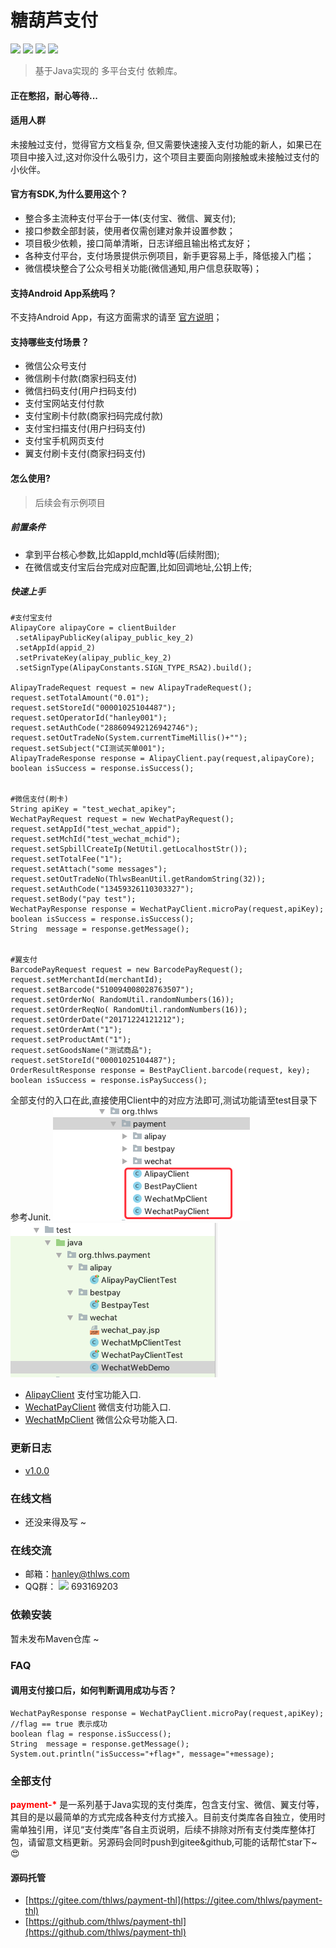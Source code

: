 糖葫芦支付
============
[![](https://img.shields.io/badge/release-v1.0.4-green.svg)](https://github.com/thlws/payment-wechat)   [![](https://img.shields.io/badge/license-Apache--2-yellowgreen.svg)](https://www.apache.org/licenses/LICENSE-2.0.html) [![](https://img.shields.io/badge/maven%20central-v1.0.4-blue.svg)](https://search.maven.org/artifact/org.thlws/payment-wechat/1.0.4/jar) 
[![](https://img.shields.io/badge/jdk-1.7%2B-red.svg)](https://www.oracle.com/technetwork/java/javase/downloads/index.html)
> 基于Java实现的 多平台支付 依赖库。


#### 正在憋招，耐心等待...

#### 适用人群
未接触过支付，觉得官方文档复杂, 但又需要快速接入支付功能的新人，如果已在项目中接入过,这对你没什么吸引力，这个项目主要面向刚接触或未接触过支付的小伙伴。

#### 官方有SDK,为什么要用这个？
- 整合多主流种支付平台于一体(支付宝、微信、翼支付);
- 接口参数全部封装，使用者仅需创建对象并设置参数；
- 项目极少依赖，接口简单清晰，日志详细且输出格式友好；
- 各种支付平台，支付场景提供示例项目，新手更容易上手，降低接入门槛；
- 微信模块整合了公众号相关功能(微信通知,用户信息获取等)；

#### 支持Android App系统吗？
不支持Android App，有这方面需求的请至 [官方说明](https://pay.weixin.qq.com/wiki/doc/api/app/app.php?chapter=8_4)；

#### 支持哪些支付场景？
- 微信公众号支付
- 微信刷卡付款(商家扫码支付)
- 微信扫码支付(用户扫码支付)
- 支付宝网站支付付款
- 支付宝刷卡付款(商家扫码完成付款)
- 支付宝扫描支付(用户扫码支付)
- 支付宝手机网页支付
- 翼支付刷卡支付(商家扫码支付)

#### 怎么使用?
> 后续会有示例项目

##### 前置条件
- 拿到平台核心参数,比如appId,mchId等(后续附图);
- 在微信或支付宝后台完成对应配置,比如回调地址,公钥上传;

##### 快速上手
```
#支付宝支付
AlipayCore alipayCore = clientBuilder
 .setAlipayPublicKey(alipay_public_key_2)
 .setAppId(appid_2)
 .setPrivateKey(alipay_public_key_2)
 .setSignType(AlipayConstants.SIGN_TYPE_RSA2).build();
 
AlipayTradeRequest request = new AlipayTradeRequest();
request.setTotalAmount("0.01");
request.setStoreId("00001025104487");
request.setOperatorId("hanley001");
request.setAuthCode("288609492126942746");
request.setOutTradeNo(System.currentTimeMillis()+"");
request.setSubject("CI测试买单001");
AlipayTradeResponse response = AlipayClient.pay(request,alipayCore);
boolean isSuccess = response.isSuccess();
 

#微信支付(刷卡)
String apiKey = "test_wechat_apikey";
WechatPayRequest request = new WechatPayRequest();
request.setAppId("test_wechat_appid");
request.setMchId("test_wechat_mchid");
request.setSpbillCreateIp(NetUtil.getLocalhostStr());
request.setTotalFee("1");
request.setAttach("some messages");
request.setOutTradeNo(ThlwsBeanUtil.getRandomString(32));
request.setAuthCode("13459326110303327");
request.setBody("pay test");
WechatPayResponse response = WechatPayClient.microPay(request,apiKey);
boolean isSuccess = response.isSuccess();
String  message = response.getMessage();


#翼支付
BarcodePayRequest request = new BarcodePayRequest();
request.setMerchantId(merchantId);
request.setBarcode("510094008028763507");
request.setOrderNo( RandomUtil.randomNumbers(16));
request.setOrderReqNo( RandomUtil.randomNumbers(16));
request.setOrderDate("20171224121212");
request.setOrderAmt("1");
request.setProductAmt("1");
request.setGoodsName("测试商品");
request.setStoreId("00001025104487");
OrderResultResponse response = BestPayClient.barcode(request, key);
boolean isSuccess = response.isPaySuccess();
```


全部支付的入口在此,直接使用Client中的对应方法即可,测试功能请至test目录下参考Junit.
![](img/client.png) ![](img/test.png)
- [AlipayClient](src/main/java/org/thlws/payment/AlipayClient.java) 支付宝功能入口.
- [WechatPayClient](src/main/java/org/thlws/payment/WechatPayClient.java) 微信支付功能入口.
- [WechatMpClient](src/main/java/org/thlws/payment/WechatMpClient.java) 微信公众号功能入口.




### 更新日志
- [v1.0.0](v1.0.0)



### 在线文档
- 还没来得及写 ~

### 在线交流
- 邮箱：hanley@thlws.com 
- QQ群：  [![](https://img.shields.io/badge/chat-on%20qq-red.svg)](//shang.qq.com/wpa/qunwpa?idkey=521df1fba7ef96db15c898e48feb26b6a82f6c2a60612154181b301febb30494) 693169203



### 依赖安装

暂未发布Maven仓库 ~ 


### FAQ
#### 调用支付接口后，如何判断调用成功与否？
```
WechatPayResponse response = WechatPayClient.microPay(request,apiKey);
//flag == true 表示成功
boolean flag = response.isSuccess();
String  message = response.getMessage();
System.out.println("isSuccess="+flag+", message="+message);
```


### 全部支付
<b style="color:red">payment-*</b> 是一系列基于Java实现的支付类库，包含支付宝、微信、翼支付等，其目的是以最简单的方式完成各种支付方式接入。目前支付类库各自独立，使用时需单独引用，详见“支付类库”各自主页说明，后续不排除对所有支付类库整体打包，请留意文档更新。另源码会同时push到gitee&github,可能的话帮忙star下~😍
#### 源码托管
- [https://gitee.com/thlws/payment-thl](https://gitee.com/thlws/payment-thl)
- [https://github.com/thlws/payment-thl](https://github.com/thlws/payment-thl)
